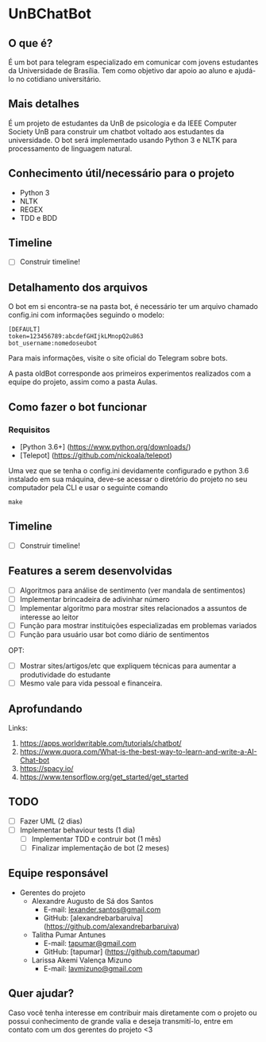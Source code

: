 # UnBChatBot

## O que é?

É um bot para telegram especializado em comunicar com jovens estudantes da Universidade de Brasília. Tem como objetivo dar apoio ao aluno e ajudá-lo no cotidiano universitário.

## Mais detalhes

É um projeto de estudantes da UnB de psicologia e da IEEE Computer Society UnB para construir um chatbot voltado aos estudantes da universidade. O bot será implementado usando Python 3 e NLTK para processamento de linguagem natural.

## Conhecimento útil/necessário para o projeto

- Python 3
- NLTK
- REGEX
- TDD e BDD

## Timeline

* [ ] Construir timeline!

## Detalhamento dos arquivos

O bot em si encontra-se na pasta bot, é necessário ter um arquivo chamado config.ini com informações seguindo o modelo:
```
[DEFAULT]
token=123456789:abcdefGHIjkLMnopQ2u863
bot_username:nomedoseubot
```
Para mais informações, visite o site oficial do Telegram sobre bots.

A pasta oldBot corresponde aos primeiros experimentos realizados com a equipe do projeto, assim como a pasta Aulas.

## Como fazer o bot funcionar

### Requisitos

- [Python 3.6+] (https://www.python.org/downloads/)
- [Telepot] (https://github.com/nickoala/telepot)

Uma vez que se tenha o config.ini devidamente configurado e python 3.6 instalado em sua máquina, deve-se acessar o diretório do projeto no seu computador pela CLI e usar o seguinte comando

```
make
```

## Timeline

* [ ] Construir timeline!

## Features a serem desenvolvidas

* [ ] Algoritmos para análise de sentimento (ver mandala de sentimentos)
* [ ] Implementar brincadeira de adivinhar número
* [ ] Implementar algoritmo para mostrar sites relacionados a assuntos de interesse ao leitor
* [ ] Função para mostrar instituições especializadas em problemas variados
* [ ] Função para usuário usar bot como diário de sentimentos

OPT:
* [ ] Mostrar sites/artigos/etc que expliquem técnicas para aumentar a produtividade do estudante
* [ ] Mesmo vale para vida pessoal e financeira.

## Aprofundando

Links:
1. https://apps.worldwritable.com/tutorials/chatbot/
2. https://www.quora.com/What-is-the-best-way-to-learn-and-write-a-AI-Chat-bot
3. https://spacy.io/
4. https://www.tensorflow.org/get_started/get_started

## TODO

* [ ] Fazer UML (2 dias)
* [ ] Implementar behaviour tests (1 dia)
    * [ ] Implementar TDD e contruir bot (1 mês)
    * [ ] Finalizar implementação de bot (2 meses)

## Equipe responsável

- Gerentes do projeto
  - Alexandre Augusto de Sá dos Santos
    - E-mail: lexander.santos@gmail.com
    - GitHub: [alexandrebarbaruiva] (https://github.com/alexandrebarbaruiva)
  - Talitha Pumar Antunes
    - E-mail: tapumar@gmail.com
    - GitHub: [tapumar] (https://github.com/tapumar)
  - Larissa Akemi Valença Mizuno
    - E-mail: lavmizuno@gmail.com

## Quer ajudar?

Caso você tenha interesse em contribuir mais diretamente com o projeto ou possui conhecimento de grande valia e deseja transmití-lo, entre em contato com um dos gerentes do projeto <3
